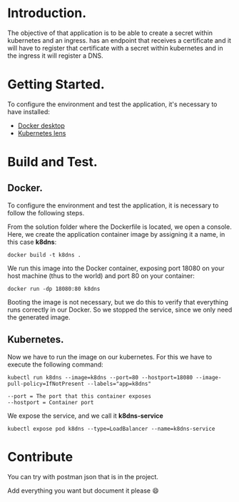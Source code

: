 # Introduction.

The objective of that application is to be able to create a secret within kubernetes and an ingress.  has an endpoint that receives a certificate and it will have to register that certificate with a secret within kubernetes and in the ingress it will register a DNS.

# Getting Started.

To configure the environment and test the application, it's necessary to have installed:

- [Docker desktop](https://www.docker.com/products/docker-desktop)
- [Kubernetes lens](https://k8slens.dev)


# Build and Test.
## Docker.
To configure the environment and test the application, it is necessary to follow the following steps.

From the solution folder where the Dockerfile is located, we open a console.
Here, we create the application container image by assigning it a name, in this case **k8dns**:

``docker build -t k8dns .``

We run this image into the Docker container, exposing port 18080 on your host machine (thus to the world) and port 80 on your container:

``docker run -dp 18080:80 k8dns``

Booting the image is not necessary, but we do this to verify that everything runs correctly in our Docker.
So we stopped the service, since we only need the generated image.


## Kubernetes.
Now we have to run the image on our kubernetes. For this we have to execute the following command:

``kubectl run k8dns --image=k8dns --port=80 --hostport=18080 --image-pull-policy=IfNotPresent --labels="app=k8dns"``

    --port = The port that this container exposes
    --hostport = Container port

We expose the service, and we call it **k8dns-service**

``kubectl expose pod k8dns --type=LoadBalancer --name=k8dns-service``


# Contribute

You can try with postman json that is in the project.

Add everything you want but document it please 😄



